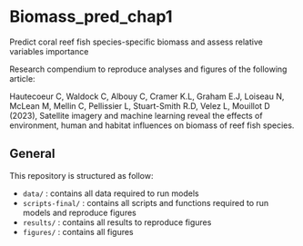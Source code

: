 # Biomass_pred_chap1

Predict coral reef fish species-specific biomass and assess relative variables importance

Research compendium to reproduce analyses and figures of the following article:

Hautecoeur C, Waldock C, Albouy C, Cramer K.L, Graham E.J, Loiseau N, McLean M, Mellin C, Pellissier L, Stuart-Smith R.D, Velez L, Mouillot D (2023), Satellite imagery and machine learning reveal the effects of environment, human and habitat influences on biomass of reef fish species. 

## General

This repository is structured as follow:
- `data/` : contains all data required to run models
- `scripts-final/` : contains all scripts and functions required to run models and reproduce figures
- `results/` : contains all results to reproduce figures
- `figures/` : contains all figures

